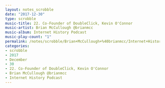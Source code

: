 ```yaml
---
layout: notes_scrobble
date: "2017-12-30"
type: scrobble
music-title: 22. Co-Founder of DoubleClick, Kevin O'Connor
music-artist: Brian McCullough @brianmcc
music-album: Internet History Podcast
music-play-count: "1"
permalink: /notes/scrobble/Brian+McCullough+%40brianmcc/Internet+History+Podcast/4639e3060c548d1edc95e6f1b58d6336d3805cfc.html
categories:
- scrobble
- 2017
- December
- 30
- 22. Co-Founder of DoubleClick, Kevin O'Connor
- Brian McCullough @brianmcc
- Internet History Podcast
---
```

